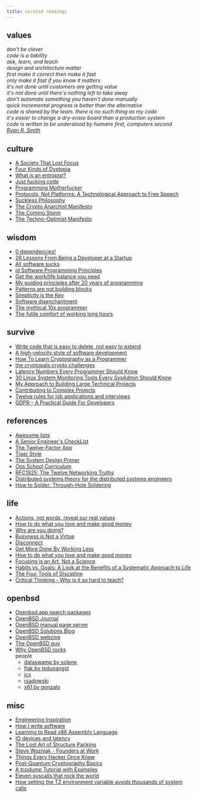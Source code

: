 ```yaml
---
title: curated readings
---
```

## values

_don't be clever_<br>
_code is a liability_<br>
_ask, learn, and teach_<br>
_design and architecture matter_<br>
_first make it correct then make it fast_<br>
_only make it fast if you know it matters_<br>
_it's not done until customers are getting value_<br>
_it's not done until there's nothing left to take away_<br>
_don't automate something you haven't done manually_<br>
_quick incremental progress is better than the alternative_<br>
_code is shared by the team. there is no such thing as my code_<br>
_it's easier to change a dry-erase board than a production system_<br>
_code is written to be understood by humans first, computers second_<br>
[_Ryan R. Smith_](https://r.32k.io/eng-vals)

## culture
- [A Society That Lost Focus](https://ploum.net/2024-03-18-lost-focus.html)
- [Four Kinds of Dystopia](https://expressiveegg.org/four-kinds-dystopia/)
- [What is an entropist?](http://entropist.info/)
- [Just fucking code](https://www.justfuckingcode.com/)
- [Programming Motherfucker](https://programming-motherfucker.com/)
- [Protocols, Not Platforms: A Technological Approach to Free Speech](https://knightcolumbia.org/content/protocols-not-platforms-a-technological-approach-to-free-speech)
- [Suckless Philosophy](https://suckless.org/philosophy/)
- [The Crypto Anarchist Manifesto](https://groups.csail.mit.edu/mac/classes/6.805/articles/crypto/cypherpunks/may-crypto-manifesto.html)
- [The Coming Storm](https://dark.fi/manifesto.html)
- [The Techno-Optimist Manifesto](https://andrewkelley.me/post/the-techno-optimist-manifesto.html)

## wisdom
- [0 dependencies!](https://www.tbray.org/ongoing/When/202x/2024/09/04/0dependencies)
- [26 Lessons From Being a Developer at a Startup](https://blog.stephanbehnke.com/26-lessons-from-being-a-developer-at-a-startup/)
- [All software sucks](http://harmful.cat-v.org/software/)
- [id Software Programming Principles](https://tomlutzenberger.github.io/id-software-programming-principles/)
- [Get the work/life balance you need](https://codewithoutrules.com/worklife/)
- [My guiding principles after 20 years of programming](https://alexewerlof.medium.com/my-guiding-principles-after-20-years-of-programming-a087dc55596c)
- [Patterns are not building blocks](http://the-whiteboard.github.io/2016/09/02/patterns.html)
- [Simplicity is the Key](http://www.extremeprogramming.org/rules/simple.html)
- [Software disenchantment](https://tonsky.me/blog/disenchantment/)
- [The mythical 10x programmer](http://antirez.com/news/112)
- [The futile comfort of working long hours](https://codewithoutrules.com/2018/02/11/working-long-hours/)

## survive
- [Write code that is easy to delete, not easy to extend](https://programmingisterrible.com/post/139222674273/write-code-that-is-easy-to-delete-not-easy-to)
- [A high-velocity style of software development](https://mihaiolteanu.me/interactive-dev)
- [How To Learn Cryptography as a Programmer](https://soatok.blog/2020/06/10/how-to-learn-cryptography-as-a-programmer/)
- [the cryptopals crypto challenges](https://cryptopals.com/)
- [Latency Numbers Every Programmer Should Know](https://colin-scott.github.io/personal_website/research/interactive_latency.html)
- [30 Linux System Monitoring Tools Every SysAdmin Should Know](https://www.cyberciti.biz/tips/top-linux-monitoring-tools.html)
- [My Approach to Building Large Technical Projects](https://mitchellh.com/writing/building-large-technical-projects)
- [Contributing to Complex Projects](https://mitchellh.com/writing/contributing-to-complex-projects)
- [Twelve rules for job applications and interviews](https://vurt.org/articles/twelve-rules/)
- [GDPR – A Practical Guide For Developers](https://techblog.bozho.net/gdpr-practical-guide-developers/)

## references
- [Awesome lists](https://github.com/sindresorhus/awesome)
- [A Senior Engineer's CheckList](https://web.archive.org/web/20240722160205/https://littleblah.com/post/2019-09-01-senior-engineer-checklist/)
- [The Twelve-Factor App](https://12factor.net/)
- [Tiger Style](https://github.com/tigerbeetle/tigerbeetle/blob/main/docs/TIGER_STYLE.md)
- [The System Design Primer](https://github.com/donnemartin/system-design-primer)
- [Ops School Curriculum](https://www.opsschool.org/)
- [RFC1925: The Twelve Networking Truths](https://www.rfc-editor.org/rfc/rfc1925)
- [Distributed systems theory for the distributed systems engineers](https://www.the-paper-trail.org/post/2014-08-09-distributed-systems-theory-for-the-distributed-systems-engineer/)
- [How to Solder: Through-Hole Soldering](https://learn.sparkfun.com/tutorials/how-to-solder-through-hole-soldering)

## life
- [Actions, not words, reveal our real values](https://sive.rs/arv)
- [How to do what you love and make good money](https://sive.rs/balance)
- [Why are you doing?](https://sive.rs/why)
- [Busyness is Not a Virtue](https://blog.idonethis.com/busyness-not-virtue/)
- [Disconnect](https://sive.rs/dc)
- [Get More Done By Working Less](https://fs.blog/get-more-done-by-working-less/)
- [How to do what you love and make good money](https://sive.rs/balance)
- [Focusing is an Art, Not a Science](https://web.archive.org/web/20230120001146/https://fs.blog/focusing-art-not-science/)
- [Habits vs. Goals: A Look at the Benefits of a Systematic Approach to Life](https://fs.blog/habits-vs-goals/)
- [The Four Tools of Discipline](https://fs.blog/the-four-tools-of-discipline/)
- [Critical Thinking - Why is it so hard to teach?](https://www.scribd.com/doc/52187953/Critical-Thinking?secret_password=2mquzbsbo6fq6txhqba5#full)

## openbsd
- [Openbsd.app search packages](https://openbsd.app/)
- [OpenBSD Journal](https://undeadly.org)
- [OpenBSD manual page server](https://man.openbsd.org/)
- [OpenBSD Solutions Blog](https://obsd.solutions/en/blog/index.html)
- [OpenBSD webzine](https://webzine.puffy.cafe/)
- [The OpenBSD guy](https://www.youtube.com/@TheOpenBSDguy)
- [Why OpenBSD rocks](https://why-openbsd.rocks/)
<br>people
	- [dataswamp by solene](https://dataswamp.org/~solene/)
	- [flak by tedunangst](https://flak.tedunangst.com/)
	- [jcs](https://jcs.org/)
	- [rsadowski](https://rsadowski.de/posts/)
	- [x61 by gonzalo](https://x61.ar/log/)

## misc
- [Engineering Inspiration](https://r.32k.io/eng-inspiration)
- [How I write software](https://programmingisterrible.com/post/102153932958/how-i-write-software)
- [Learning to Read x86 Assembly Language](https://patshaughnessy.net/2016/11/26/learning-to-read-x86-assembly-language)
- [IO devices and latency](https://planetscale.com/blog/io-devices-and-latency)
- [The Lost Art of Structure Packing](http://www.catb.org/esr/structure-packing/)
- [Steve Wozniak - Founders at Work](https://web.archive.org/web/20240327140802/http://www.foundersatwork.com/steve-wozniak.html)
- [Things Every Hacker Once Knew](http://www.catb.org/esr/faqs/things-every-hacker-once-knew/)
- [Post-Quantum Cryptography Basics](https://matduggan.com/post-quantum-cryptography-basics/)
- [A tcpdump Tutorial with Examples](https://danielmiessler.com/blog/tcpdump)
- [Eleven syscalls that rock the world](https://www.cloudatomiclab.com/prosyscall/)
- [How setting the TZ environment variable avoids thousands of system calls](https://blog.packagecloud.io/set-environment-variable-save-thousands-of-system-calls/)

